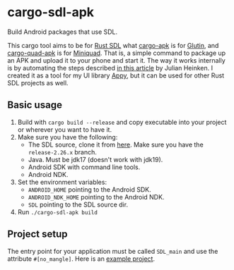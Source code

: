 # cargo-sdl-apk

Build Android packages that use SDL.

This cargo tool aims to be for [Rust SDL](https://docs.rs/sdl2/latest/sdl2/) what
[cargo-apk](https://crates.io/crates/cargo-apk) is for [Glutin](https://crates.io/crates/glutin),
and [cargo-quad-apk](https://crates.io/crates/cargo-quad-apk) is for [Miniquad](https://crates.io/crates/miniquad). That
is, a simple command to package up an APK and upload it to your phone and start it. The way it works internally is by
automating the steps described
[in this article](https://julhe.github.io/posts/building-an-android-app-with-rust-and-sdl2/) by Julian Heinken. I
created it as a tool for my UI library [Appy](https://github.com/limikael/appy), but it can be used for other Rust SDL
projects as well.

## Basic usage

1. Build with `cargo build --release` and copy executable into your project or wherever you want to have it.
2. Make sure you have the following:
    * The SDL source, clone it from [here](https://github.com/libsdl-org/SDL). Make sure you have the `release-2.26.x`
      branch.
    * Java. Must be jdk17 (doesn't work with jdk19).
    * Android SDK with command line tools.
    * Android NDK.
3. Set the environment variables:
    * `ANDROID_HOME` pointing to the Android SDK.
    * `ANDROID_NDK_HOME` pointing to the Android NDK.
    * `SDL` pointing to the SDL source dir.
4. Run `./cargo-sdl-apk build`

## Project setup

The entry point for your application must be called `SDL_main` and use the attribute `#[no_mangle]`. Here is
an [example project](https://github.com/limikael/cargo-sdl-apk/tree/master/example-project). 
